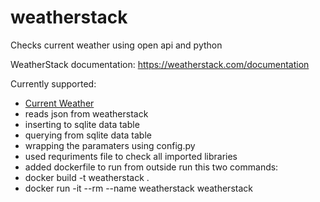 # weatherstack
Checks current weather using open api and python

WeatherStack documentation: https://weatherstack.com/documentation

Currently supported:
- [Current Weather](https://weatherstack.com/documentation#current_weather) 
- reads json from weatherstack
- inserting to sqlite data table
- querying from sqlite data table
- wrapping the paramaters using config.py
- used requriments file to check all imported libraries
- added dockerfile to run from outside run this two commands:
- docker build -t weatherstack .
- docker run -it --rm --name weatherstack weatherstack
